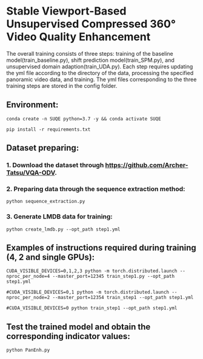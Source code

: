 # Stable Viewport-Based Unsupervised Compressed 360° Video Quality Enhancement

The overall training consists of three steps: training of the baseline model(train_baseline.py), shift prediction model(train_SPM.py), and unsupervised domain adaption(train_UDA.py). Each step requires updating the yml file according to the directory of the data, processing the specified panoramic video data, and training. The yml files corresponding to the three training steps are stored in the config folder.

## Environment:
```
conda create -n SUQE python=3.7 -y && conda activate SUQE
```
```
pip install -r requirements.txt
```

## Dataset preparing:

### 1. Download the dataset through https://github.com/Archer-Tatsu/VQA-ODV.

### 2. Preparing data through the sequence extraction method:
```
python sequence_extraction.py
```
### 3. Generate LMDB data for training:
```
python create_lmdb.py --opt_path step1.yml
```

## Examples of instructions required during training (4, 2 and single GPUs):
```
CUDA_VISIBLE_DEVICES=0,1,2,3 python -m torch.distributed.launch --nproc_per_node=4 --master_port=12345 train_step1.py --opt_path step1.yml
```
```
#CUDA_VISIBLE_DEVICES=0,1 python -m torch.distributed.launch --nproc_per_node=2 --master_port=12354 train_step1 --opt_path step1.yml
```
```
#CUDA_VISIBLE_DEVICES=0 python train_step1 --opt_path step1.yml
```

## Test the trained model and obtain the corresponding indicator values:
```
python PanEnh.py 
```



